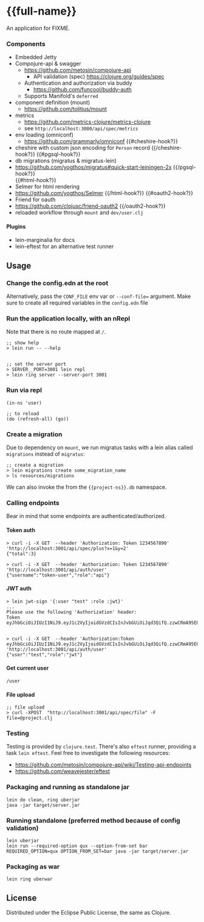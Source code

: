 # {{full-name}}

An application for FIXME.

### Components

* Embedded Jetty
* Compojure-api & swagger 
  * https://github.com/metosin/compojure-api
    * API validation (spec) https://clojure.org/guides/spec
  * Authentication and authorization via buddy
    * https://github.com/funcool/buddy-auth
  * Supports Manifold's `deferred`
* component definition (mount) 
  * https://github.com/tolitius/mount
* metrics
  * https://github.com/metrics-clojure/metrics-clojure
  * see `http://localhost:3000/api/spec/metrics` 
* env loading (omniconf) 
  * https://github.com/grammarly/omniconf
{{#cheshire-hook?}}
* cheshire with custom json encoding for `Person` record
{{/cheshire-hook?}} 
{{#pgsql-hook?}}
* db migrations (migratus & migratus-lein)
 * https://github.com/yogthos/migratus#quick-start-leiningen-2x
{{/pgsql-hook?}}  
{{#html-hook?}}
* Selmer for html rendering
 * https://github.com/yogthos/Selmer
{{/html-hook?}}
{{#oauth2-hook?}}
* Friend for oauth
 * https://github.com/clojusc/friend-oauth2
{{/oauth2-hook?}}  
* reloaded workflow through `mount` and `dev/user.clj`   

#### Plugins

* lein-marginalia for docs
* lein-eftest for an alternative test runner

## Usage

### Change the config.edn at the root

Alternatively, pass the `CONF_FILE` env var or `--conf-file=` argument.
Make sure to create all required variables in the `config.edn` file

### Run the application locally, with an nRepl

Note that there is no route mapped at `/`.

```
;; show help
> lein run -- --help


;; set the server port
> SERVER__PORT=3001 lein repl
> lein ring server --server-port 3001
```

### Run via repl

```
(in-ns 'user)

;; to reload
(do (refresh-all) (go))
```

### Create a migration

Due to dependency on `mount`, we run migratus tasks with a lein alias called `migrations` instead of `migratus`:

```
;; create a migration
> lein migrations create some_migration_name
> ls resources/migrations
```

We can also invoke the from the `{{project-ns}}.db` namespace.

### Calling endpoints

Bear in mind that some endpoints are authenticated/authorized.

#### Token auth

```
> curl -i -X GET  --header 'Authorization: Token 1234567890' 'http://localhost:3001/api/spec/plus?x=1&y=2'
{"total":3}

> curl -i -X GET  --header 'Authorization: Token 1234567890' 'http://localhost:3001/api/auth/user'
{"username":"token-user","role":"api"}
```

#### JWT auth

```
> lein jwt-sign '{:user "test" :role :jwt}'
...
Please use the following 'Authorization' header:
Token eyJhbGciOiJIUzI1NiJ9.eyJ1c2VyIjoidGVzdCIsInJvbGUiOiJqd3QifQ.zzwCRmA95EO0vf1oglSaUHBKU9dvjdDXe_pdQ0jubgI


> curl -i -X GET  --header 'Authorization:Token eyJhbGciOiJIUzI1NiJ9.eyJ1c2VyIjoidGVzdCIsInJvbGUiOiJqd3QifQ.zzwCRmA95EO0vf1oglSaUHBKU9dvjdDXe_pdQ0jubgI' 'http://localhost:3001/api/auth/user'
{"user":"test","role":"jwt"}
```

#### Get current user

```
/user
```

#### File upload

```
;; file upload
> curl -XPOST  "http://localhost:3001/api/spec/file" -F file=@project.clj
```

### Testing

Testing is provided by `clojure.test`. There's also `eftest` runner, providing a task `lein eftest`.
Feel free to investigate the following resources:

* https://github.com/metosin/compojure-api/wiki/Testing-api-endpoints
* https://github.com/weavejester/eftest

### Packaging and running as standalone jar

```
lein do clean, ring uberjar
java -jar target/server.jar
```


### Running standalone (preferred method because of config validation)

```
lein uberjar
lein run --required-option qux --option-from-set bar
REQUIRED_OPTION=qux OPTION_FROM_SET=bar java -jar target/server.jar
```


### Packaging as war

`lein ring uberwar`

## License

Distributed under the Eclipse Public License, the same as Clojure.
